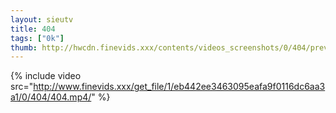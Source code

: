 ```yaml
--- 
layout: sieutv
title: 404
tags: ["0k"]
thumb: http://hwcdn.finevids.xxx/contents/videos_screenshots/0/404/preview.mp4.jpg
---
```

{% include video src="http://www.finevids.xxx/get_file/1/eb442ee3463095eafa9f0116dc6aa3a1/0/404/404.mp4/" %} 
